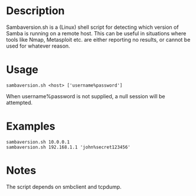# Description
Sambaversion.sh is a (Linux) shell script for detecting which version of Samba is running on a remote host.
This can be useful in situations where tools like Nmap, Metasploit etc. are either reporting no results, or cannot be used for whatever reason.

# Usage
`sambaversion.sh <host> ['username%password']`

When username%password is not supplied, a null session will be attempted.

# Examples
```shell
sambaversion.sh 10.0.0.1  
sambaversion.sh 192.168.1.1 'john%secret123456'
```

# Notes
The script depends on smbclient and tcpdump.
